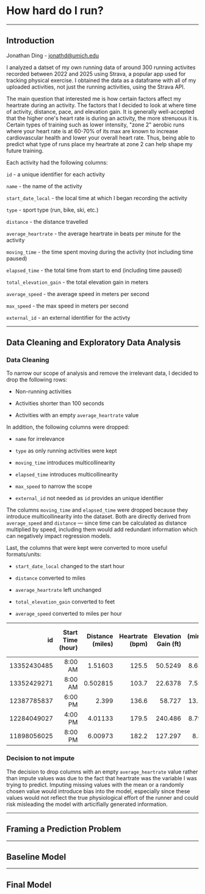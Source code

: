 # How hard do I run?
---
## Introduction

Jonathan Ding - <a href='mailto:jonathd@umich.edu'>jonathd@umich.edu</a>

I analyzed a datset of my own running data of around 300 running activites recorded between 2022 and 2025 using Strava, a popular app used for tracking physical exercise. I obtained the data as a dataframe with all of my uploaded activities, not just the running activities, using the Strava API.

The main question that interested me is how certain factors affect my heartrate during an activity. The factors that I decided to look at where time of activity, distance, pace, and elevation gain. It is generally well-accepted that the higher one's heart rate is during an activity, the more strenuous it is. Certain types of training such as lower intensity, "zone 2" aerobic runs where your heart rate is at 60-70% of its max are known to increase cardiovascular health and lower your overall heart rate. Thus, being able to predict what type of runs place my heartrate at zone 2 can help shape my future training.

Each activity had the following columns:

`id` - a unique identifier for each activity

`name` - the name of the activity

`start_date_local` - the local time at which I began recording the activity

`type` - sport type (run, bike, ski, etc.)

`distance` - the distance travelled

`average_heartrate` - the average heartrate in beats per minute for the activity

`moving_time` - the time spent moving during the activity (not including time paused)

`elapsed_time` - the total time from start to end (including time paused)

`total_elevation_gain` - the total elevation gain in meters

`average_speed` - the average speed in meters per second

`max_speed` - the max speed in meters per second

`external_id` - an external identifier for the activty

---
## Data Cleaning and Exploratory Data Analysis

### Data Cleaning

To narrow our scope of analysis and remove the irrelevant data, I decided to drop the following rows:

- Non-running activities

- Activities shorter than 100 seconds

- Activities with an empty `average_heartrate` value

In addition, the following columns were dropped:

- `name` for irrelevance

- `type` as only running activities were kept

- `moving_time` introduces multicollinearity

- `elapsed_time` introduces multicollinearity

- `max_speed` to narrow the scope

- `external_id` not needed as `id` provides an unique identifier

The columns `moving_time` and `elapsed_time` were dropped because they introduce multicollinearity into the dataset. Both are directly derived from `average_speed` and `distance` — since time can be calculated as distance multiplied by speed, including them would add redundant information which can negatively impact regression models.

Last, the columns that were kept were converted to more useful formats/units:

- `start_date_local` changed to the start hour

- `distance` converted to miles

- `average_heartrate` left unchanged

- `total_elevation_gain` converted to feet

- `average_speed` converted to miles per hour

|          id | Start Time (hour)   |   Distance (miles) |   Heartrate (bpm) |   Elevation Gain (ft) |   Pace (minutes per mile) |
|------------:|--------------------:|-------------------:|------------------:|----------------------:|--------------------------:|
| 13352430485 | 8:00 AM             |           1.51603  |             125.5 |               50.5249 |                   8.63009 |
| 13352429271 | 8:00 AM             |           0.502815 |             103.7 |               22.6378 |                   7.55772 |
| 12387785837 | 6:00 PM             |           2.399    |             136.6 |               58.727  |                  13.1353  |
| 12284049027 | 4:00 PM             |           4.01133  |             179.5 |              240.486  |                   8.79133 |
| 11898056025 | 8:00 PM             |           6.00973  |             182.2 |              127.297  |                   8.3846  |


### Decision to not impute

The decision to drop columns with an empty `average_heartrate` value rather than impute values was due to the fact that heartrate was the variable I was trying to predict. Imputing missing values with the mean or a randomly chosen value would introduce bias into the model, especially since these values would not reflect the true physiological effort of the runner and could risk misleading the model with articifially generated information.


---
## Framing a Prediction Problem
---
## Baseline Model
---
## Final Model